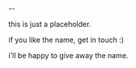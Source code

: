 --

this is just a placeholder.

if you like the name, get in touch :)

i'll be happy to give away the name.

